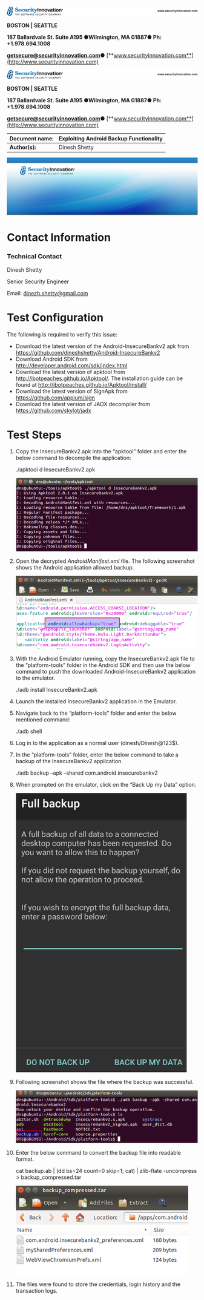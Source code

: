 ![](media/6bc9473b4b8bf246749f1ab20989c482.png)

**BOSTON \| SEATTLE**

**187 Ballardvale St. Suite A195 ●Wilmington, MA 01887● Ph: +1.978.694.1008**

[**getsecure@securityinnovation.com**](mailto:getsecure@securityinnovation.com)**●** [**www.securityinnovation.com**](http://www.securityinnovation.com)

![](media/6bc9473b4b8bf246749f1ab20989c482.png)

**BOSTON \| SEATTLE**

**187 Ballardvale St. Suite A195 ●Wilmington, MA 01887● Ph: +1.978.694.1008**

[**getsecure@securityinnovation.com**](mailto:getsecure@securityinnovation.com)**●** [**www.securityinnovation.com**](http://www.securityinnovation.com)

| **Document name:** | Exploiting Android Backup Functionality |
|--------------------|-----------------------------------------|
| **Author(s):**     | Dinesh Shetty                           |

![SI-header-blue-gradient.jpg](media/2b36546d36cdcc725fb20382ec3c359e.jpeg)

# Contact Information

### Technical Contact

Dinesh Shetty

Senior Security Engineer

Email: [dinezh.shetty@gmail.com](mailto:dinezh.shetty@gmail.com)

# Test Configuration

The following is required to verify this issue:

-   Download the latest version of the Android-InsecureBankv2 apk from <https://github.com/dineshshetty/Android-InsecureBankv2>
-   Download Android SDK from <http://developer.android.com/sdk/index.html>
-   Download the latest version of apktool from <http://ibotpeaches.github.io/Apktool/>. The installation guide can be found at <http://ibotpeaches.github.io/Apktool/install/>
-   Download the latest version of SignApk from <https://github.com/appium/sign>
-   Download the latest version of JADX decompiler from <https://github.com/skylot/jadx>

# Test Steps

1.  Copy the InsecureBankv2.apk into the “apktool” folder and enter the below command to decompile the application:

    ./apktool d InsecureBankv2.apk

    ![](media/8a53ffed80e04123916e4143b52099eb.png)

2.  Open the decrypted *AndroidManifest.xml* file. The following screenshot shows the Android application allowed backup.

    ![](media/f720ae5af39f4aad9c2d8f58b5337e38.png)

3.  With the Android Emulator running, copy the InsecureBankv2.apk file to the “platform-tools” folder in the Android SDK and then use the below command to push the downloaded Android-InsecureBankv2 application to the emulator.

    ./adb install InsecureBankv2.apk

4.  Launch the installed InsecureBankv2 application in the Emulator.
5.  Navigate back to the “platform-tools” folder and enter the below mentioned command:

    ./adb shell

6.  Log in to the application as a normal user (dinesh/Dinesh@123\$).
7.  In the “platform-tools” folder, enter the below command to take a backup of the InsecureBankv2 application.

    ./adb backup –apk –shared com.android.insecurebankv2

8.  When prompted on the emulator, click on the “Back Up my Data” option.

    ![](media/636cd7060083e57be79a2f09d5e2e1e5.png)

9.  Following screenshot shows the file where the backup was successful.

    ![](media/8b3beee26f95ba09d58c7b099df7e958.png)

10. Enter the below command to convert the backup file into readable format.

    cat backup.ab \| (dd bs=24 count=0 skip=1; cat) \| zlib-flate -uncompress \> backup_compressed.tar

    ![](media/f7e31e61a281e7f4dbf82d25d7edcb37.png)

11. The files were found to store the credentials, login history and the transaction logs.
